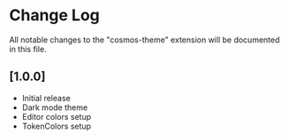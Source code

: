 # Change Log

All notable changes to the "cosmos-theme" extension will be documented in this file.

## [1.0.0]

- Initial release
- Dark mode theme
- Editor colors setup
- TokenColors setup
